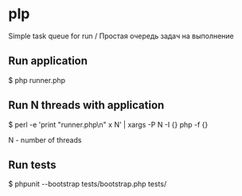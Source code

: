 # plp
Simple task queue for run / Простая очередь задач на выполнение

## Run application

$ php runner.php

## Run N threads with application

$ perl -e 'print "runner.php\n" x N' | xargs -P N -I {} php -f {}

N - number of threads

## Run tests

$ phpunit --bootstrap tests/bootstrap.php tests/
